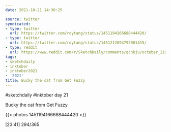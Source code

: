 ```yaml
---
date: 2021-10-21 14:30:25

source: twitter
syndicated:
- type: twitter
  url: https://twitter.com/roytang/status/1451194166688444420/
- type: twitter
  url: https://twitter.com/roytang/status/1451212094792081415/
- type: reddit
  url: https://www.reddit.com/r/SketchDaily/comments/qcnkju/october_21st_drawtober_side_shows/hhi3d9a/
tags:
- sketchdaily
- inktober
- inktober2021
- '2021'
title: Bucky the cat from Get Fuzzy 
---
```


#sketchdaily #inktober day 21

Bucky the cat from Get Fuzzy 

{{< photos 1451194166688444420 >}}

[23:41] 294/365